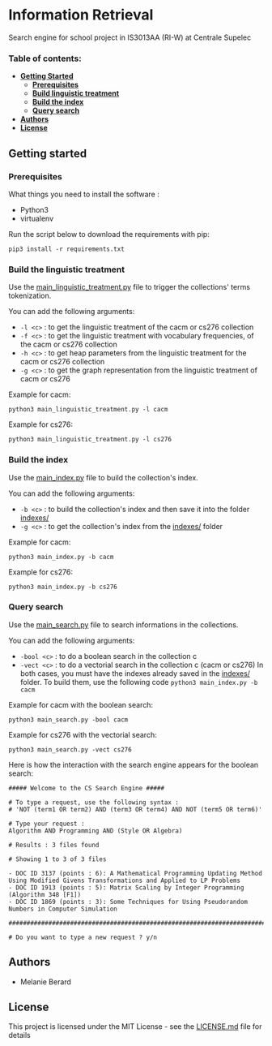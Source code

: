 # Information Retrieval

Search engine for school project in IS3013AA (RI-W) at Centrale Supelec

### Table of contents: 
+ **[Getting Started](#getting-started)**
    + **[Prerequisites](#prerequisites)**
    + **[Build linguistic treatment](#build-linguistic-treatment)**
    + **[Build the index](#build-the-index)**
    + **[Query search](#query-search)**
+ **[Authors](#authors)**
+ **[License](#license)**

## Getting started

### Prerequisites

What things you need to install the software :
* Python3
* virtualenv

Run the script below to download the requirements with pip:
```
pip3 install -r requirements.txt
```

### Build the linguistic treatment

Use the [main_linguistic_treatment.py](main_linguistic_treatment.py) file to trigger the collections' terms tokenization.

You can add the following arguments:
* `-l <c>` : to get the linguistic treatment of the cacm or cs276 collection
* `-f <c>` : to get the linguistic treatment with vocabulary frequencies, of the cacm or cs276 collection
* `-h <c>` : to get heap parameters from the linguistic treatment for the cacm or cs276 collection
* `-g <c>` : to get the graph representation from the linguistic treatment of cacm or cs276

Example for cacm:
```
python3 main_linguistic_treatment.py -l cacm
```
Example for cs276:
```
python3 main_linguistic_treatment.py -l cs276
```

### Build the index

Use the [main_index.py](main_index.py) file to build the collection's index.

You can add the following arguments:
* `-b <c>` : to build the collection's index and then save it into the folder [indexes/](indexes/)
* `-g <c>` : to get the collection's index from the [indexes/](indexes/) folder

Example for cacm:
```
python3 main_index.py -b cacm
```
Example for cs276:
```
python3 main_index.py -b cs276
```

### Query search

Use the [main_search.py](main_search.py) file to search informations in the collections.

You can add the following arguments:
* `-bool <c>` : to do a boolean search in the collection c
* `-vect <c>` : to do a vectorial search in the collection c (cacm or cs276)
In both cases, you must have the indexes already saved in the [indexes/](indexes/) folder. To build them, use the following code ```python3 main_index.py -b cacm```

Example for cacm with the boolean search:
```
python3 main_search.py -bool cacm
```
Example for cs276 with the vectorial search:
```
python3 main_search.py -vect cs276
```
Here is how the interaction with the search engine appears for the boolean search:
```
##### Welcome to the CS Search Engine #####

# To type a request, use the following syntax :
# 'NOT (term1 OR term2) AND (term3 OR term4) AND NOT (term5 OR term6)'

# Type your request :
Algorithm AND Programming AND (Style OR Algebra)

# Results : 3 files found

# Showing 1 to 3 of 3 files

- DOC ID 3137 (points : 6): A Mathematical Programming Updating Method Using Modified Givens Transformations and Applied to LP Problems
- DOC ID 1913 (points : 5): Matrix Scaling by Integer Programming (Algorithm 348 [F1])
- DOC ID 1869 (points : 3): Some Techniques for Using Pseudorandom Numbers in Computer Simulation

################################################################################

# Do you want to type a new request ? y/n

```

## Authors
* Melanie Berard

## License
This project is licensed under the MIT License - see the [LICENSE.md](LICENSE.md) file for details